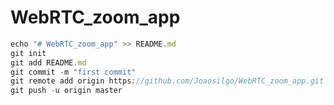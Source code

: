 # WebRTC_zoom_app
```javascript
echo "# WebRTC_zoom_app" >> README.md
git init
git add README.md
git commit -m "first commit"
git remote add origin https://github.com/Joaosilgo/WebRTC_zoom_app.git
git push -u origin master
   ```             
